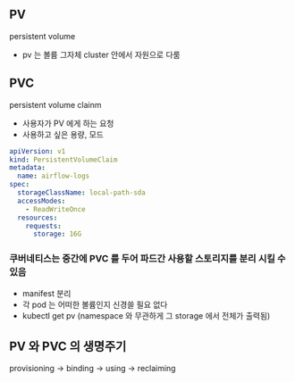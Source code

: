 ## PV

persistent volume
- pv 는 볼륨 그자체 cluster 안에서 자원으로 다룸
  

## PVC

persistent volume clainm
- 사용자가 PV 에게 하는 요청
- 사용하고 싶은 용량, 모드

```yaml
apiVersion: v1
kind: PersistentVolumeClaim
metadata:
  name: airflow-logs
spec:
  storageClassName: local-path-sda
  accessModes:
    - ReadWriteOnce
  resources:
    requests:
      storage: 16G
```

### 쿠버네티스는 중간에 PVC 를 두어 파드간 사용할 스토리지를 분리 시킬 수 있음
- manifest 분리
- 각 pod 는 어떠한 볼륨인지 신경쓸 필요 없다
- kubectl get pv (namespace 와 무관하게 그 storage 에서 전체가 출력됨)



## PV 와 PVC 의 생명주기

provisioning -> binding -> using -> reclaiming


